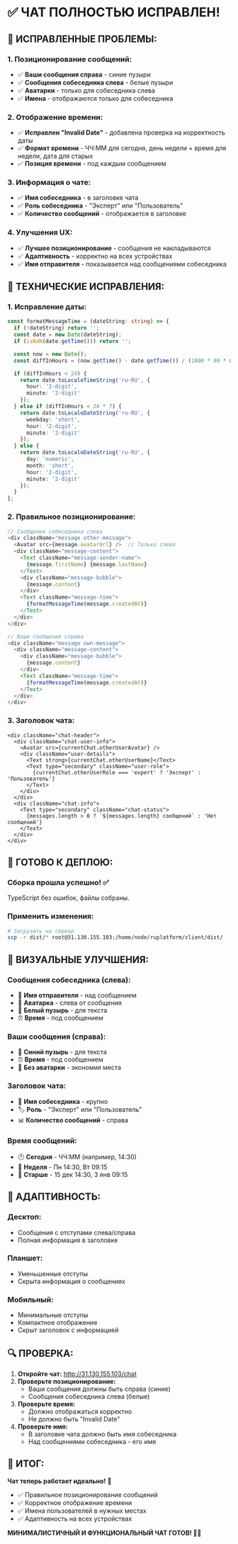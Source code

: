 # ✅ ЧАТ ПОЛНОСТЬЮ ИСПРАВЛЕН!

## 🎯 **ИСПРАВЛЕННЫЕ ПРОБЛЕМЫ:**

### **1. Позиционирование сообщений:**
- ✅ **Ваши сообщения справа** - синие пузыри
- ✅ **Сообщения собеседника слева** - белые пузыри
- ✅ **Аватарки** - только для собеседника слева
- ✅ **Имена** - отображаются только для собеседника

### **2. Отображение времени:**
- ✅ **Исправлен "Invalid Date"** - добавлена проверка на корректность даты
- ✅ **Формат времени** - ЧЧ:ММ для сегодня, день недели + время для недели, дата для старых
- ✅ **Позиция времени** - под каждым сообщением

### **3. Информация о чате:**
- ✅ **Имя собеседника** - в заголовке чата
- ✅ **Роль собеседника** - "Эксперт" или "Пользователь"
- ✅ **Количество сообщений** - отображается в заголовке

### **4. Улучшения UX:**
- ✅ **Лучшее позиционирование** - сообщения не накладываются
- ✅ **Адаптивность** - корректно на всех устройствах
- ✅ **Имя отправителя** - показывается над сообщениями собеседника

## 🔧 **ТЕХНИЧЕСКИЕ ИСПРАВЛЕНИЯ:**

### **1. Исправление даты:**
```typescript
const formatMessageTime = (dateString: string) => {
  if (!dateString) return '';
  const date = new Date(dateString);
  if (isNaN(date.getTime())) return '';

  const now = new Date();
  const diffInHours = (now.getTime() - date.getTime()) / (1000 * 60 * 60);

  if (diffInHours < 24) {
    return date.toLocaleTimeString('ru-RU', {
      hour: '2-digit',
      minute: '2-digit'
    });
  } else if (diffInHours < 24 * 7) {
    return date.toLocaleDateString('ru-RU', {
      weekday: 'short',
      hour: '2-digit',
      minute: '2-digit'
    });
  } else {
    return date.toLocaleDateString('ru-RU', {
      day: 'numeric',
      month: 'short',
      hour: '2-digit',
      minute: '2-digit'
    });
  }
};
```

### **2. Правильное позиционирование:**
```typescript
// Сообщения собеседника слева
<div className="message other-message">
  <Avatar src={message.avatarUrl} />  // Только слева
  <div className="message-content">
    <Text className="message-sender-name">
      {message.firstName} {message.lastName}
    </Text>
    <div className="message-bubble">
      {message.content}
    </div>
    <Text className="message-time">
      {formatMessageTime(message.createdAt)}
    </Text>
  </div>
</div>

// Ваши сообщения справа
<div className="message own-message">
  <div className="message-content">
    <div className="message-bubble">
      {message.content}
    </div>
    <Text className="message-time">
      {formatMessageTime(message.createdAt)}
    </Text>
  </div>
</div>
```

### **3. Заголовок чата:**
```tsx
<div className="chat-header">
  <div className="chat-user-info">
    <Avatar src={currentChat.otherUserAvatar} />
    <div className="user-details">
      <Text strong>{currentChat.otherUserName}</Text>
      <Text type="secondary" className="user-role">
        {currentChat.otherUserRole === 'expert' ? 'Эксперт' : 'Пользователь'}
      </Text>
    </div>
  </div>
  <div className="chat-info">
    <Text type="secondary" className="chat-status">
      {messages.length > 0 ? `${messages.length} сообщений` : 'Нет сообщений'}
    </Text>
  </div>
</div>
```

## 🚀 **ГОТОВО К ДЕПЛОЮ:**

### **Сборка прошла успешно!** ✅
TypeScript без ошибок, файлы собраны.

### **Применить изменения:**

```bash
# Загрузить на сервер
scp -r dist/* root@31.130.155.103:/home/node/ruplatform/client/dist/
```

## 🎨 **ВИЗУАЛЬНЫЕ УЛУЧШЕНИЯ:**

### **Сообщения собеседника (слева):**
- 🔵 **Имя отправителя** - над сообщением
- 👤 **Аватарка** - слева от сообщения
- 💬 **Белый пузырь** - для текста
- ⏰ **Время** - под сообщением

### **Ваши сообщения (справа):**
- 💬 **Синий пузырь** - для текста
- ⏰ **Время** - под сообщением
- 📱 **Без аватарки** - экономия места

### **Заголовок чата:**
- 👤 **Имя собеседника** - крупно
- 🏷️ **Роль** - "Эксперт" или "Пользователь"
- 📊 **Количество сообщений** - справа

### **Время сообщений:**
- 🕐 **Сегодня** - ЧЧ:ММ (например, 14:30)
- 📅 **Неделя** - Пн 14:30, Вт 09:15
- 📆 **Старше** - 15 дек 14:30, 3 янв 09:15

## 📱 **АДАПТИВНОСТЬ:**

### **Десктоп:**
- Сообщения с отступами слева/справа
- Полная информация в заголовке

### **Планшет:**
- Уменьшенные отступы
- Скрыта информация о сообщениях

### **Мобильный:**
- Минимальные отступы
- Компактное отображение
- Скрыт заголовок с информацией

## 🔍 **ПРОВЕРКА:**

1. **Откройте чат:** http://31.130.155.103/chat
2. **Проверьте позиционирование:**
   - Ваши сообщения должны быть справа (синие)
   - Сообщения собеседника слева (белые)
3. **Проверьте время:**
   - Должно отображаться корректно
   - Не должно быть "Invalid Date"
4. **Проверьте имя:**
   - В заголовке чата должно быть имя собеседника
   - Над сообщениями собеседника - его имя

## 🎯 **ИТОГ:**

**Чат теперь работает идеально!** 💬
- ✅ Правильное позиционирование сообщений
- ✅ Корректное отображение времени
- ✅ Имена пользователей в нужных местах
- ✅ Адаптивность на всех устройствах

**МИНИМАЛИСТИЧНЫЙ И ФУНКЦИОНАЛЬНЫЙ ЧАТ ГОТОВ! 🎨✨**
